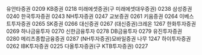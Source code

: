 유안타증권 0209
KB증권 0218
미래에셋증권(구 미래에셋대우증권) 0238
삼성증권 0240
한국투자증권 0243
NH투자증권 0247
교보증권 0261
키움증권 0264
이베스트투자증권 0265
SK증권 0266
대신증권 0267
(대신증권)크레온 1267
한화투자증권 0269
하나금융투자 0270
신한금융투자 0278
DB금융투자 0279
유진투자증권 0280
메리츠종합금융증권 0287
(NH투자증권)모바일증권 나무 1247
하이투자증권 0262
IBK투자증권 0225
다올투자증권(구 KTB투자증권) 0227
